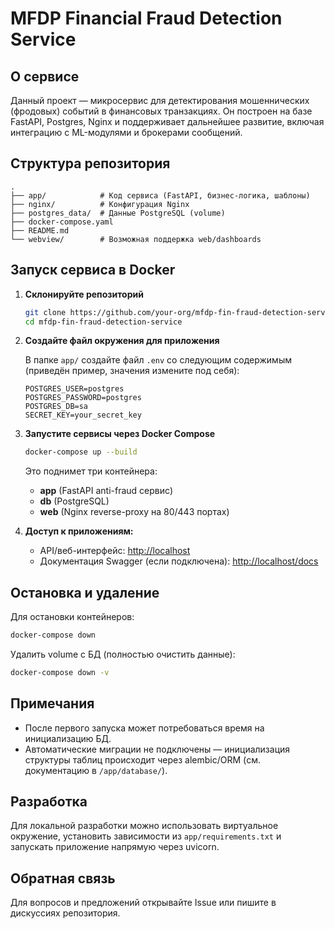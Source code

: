 # MFDP Financial Fraud Detection Service

## О сервисе

Данный проект — микросервис для детектирования мошеннических (фродовых) событий в финансовых транзакциях. Он построен на базе FastAPI, Postgres, Nginx и поддерживает дальнейшее развитие, включая интеграцию с ML-модулями и брокерами сообщений.

## Структура репозитория

```
.
├── app/            # Код сервиса (FastAPI, бизнес-логика, шаблоны)
├── nginx/          # Конфигурация Nginx
├── postgres_data/  # Данные PostgreSQL (volume)
├── docker-compose.yaml
├── README.md
└── webview/        # Возможная поддержка web/dashboards
```

## Запуск сервиса в Docker

1. **Склонируйте репозиторий**
   ```bash
   git clone https://github.com/your-org/mfdp-fin-fraud-detection-service.git
   cd mfdp-fin-fraud-detection-service
   ```

2. **Создайте файл окружения для приложения**

   В папке `app/` создайте файл `.env` со следующим содержимым (приведён пример, значения измените под себя):

   ```
   POSTGRES_USER=postgres
   POSTGRES_PASSWORD=postgres
   POSTGRES_DB=sa
   SECRET_KEY=your_secret_key
   ```

3. **Запустите сервисы через Docker Compose**
   ```bash
   docker-compose up --build
   ```

   Это поднимет три контейнера:
   - **app** (FastAPI anti-fraud сервис)
   - **db** (PostgreSQL)
   - **web** (Nginx reverse-proxy на 80/443 портах)

4. **Доступ к приложениям:**
   - API/веб-интерфейс: [http://localhost](http://localhost)
   - Документация Swagger (если подключена): [http://localhost/docs](http://localhost/docs)

## Остановка и удаление

Для остановки контейнеров:
```bash
docker-compose down
```

Удалить volume с БД (полностью очистить данные):
```bash
docker-compose down -v
```

## Примечания

- После первого запуска может потребоваться время на инициализацию БД.
- Автоматические миграции не подключены — инициализация структуры таблиц происходит через alembic/ORM (см. документацию в `/app/database/`).

## Разработка

Для локальной разработки можно использовать виртуальное окружение, установить зависимости из `app/requirements.txt` и запускать приложение напрямую через uvicorn.

## Обратная связь

Для вопросов и предложений открывайте Issue или пишите в дискуссиях репозитория.